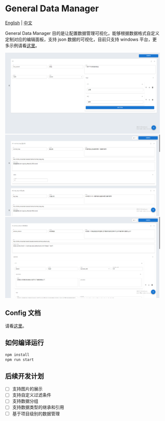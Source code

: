 # General Data Manager

[English](../README.md) | [中文](./README_zh.md)

General Data Manager 目的是让配置数据管理可视化，能够根据数据格式自定义定制对应的编辑面板，支持 json 数据的可视化，目前只支持 windows 平台，更多示例请看[这里](./example.md)。

![image-20220301155635709](../screenshots/example_weapon.png)
![image-20220301152952560](../screenshots/exmaple_item.png)
![image-20220301154140204](../screenshots/example_event.png)


## Config 文档

请看[这里](./API_zh.md)。

## 如何编译运行

```shell
npm install
npm run start
```



## 后续开发计划

- [ ] 支持图片的展示
- [ ] 支持自定义过滤条件
- [ ] 支持数据分组
- [ ] 支持数据类型的继承和引用
- [ ] 基于项目级别的数据管理
